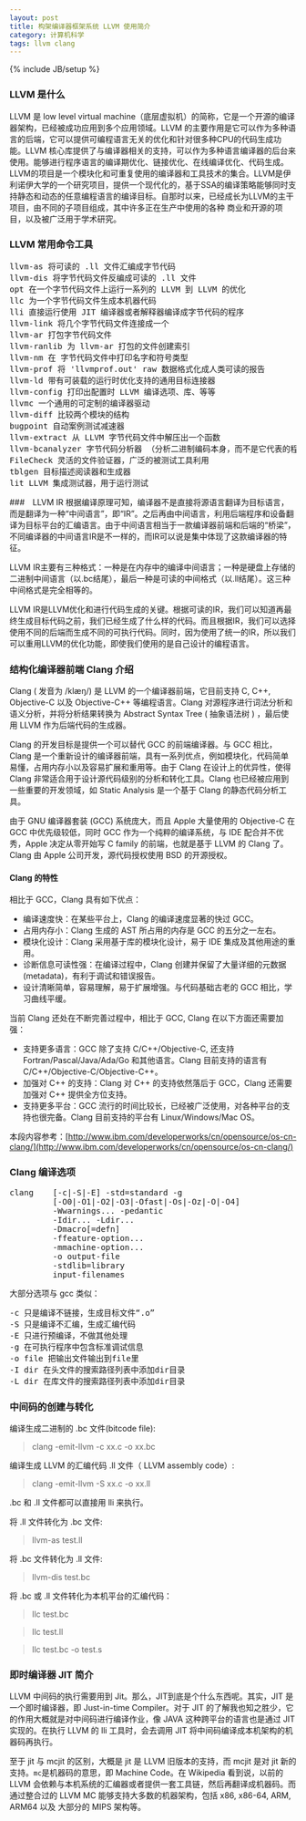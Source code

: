 ```yaml
---
layout: post
title: 构架编译器框架系统 LLVM 使用简介
category: 计算机科学
tags: llvm clang
---
```

{% include JB/setup %}

### LLVM 是什么
LLVM 是 low level virtual machine（底层虚拟机）的简称，它是一个开源的编译器架构，已经被成功应用到多个应用领域。LLVM 的主要作用是它可以作为多种语言的后端，它可以提供可编程语言无关的优化和针对很多种CPU的代码生成功能。LLVM 核心库提供了与编译器相关的支持，可以作为多种语言编译器的后台来使用。能够进行程序语言的编译期优化、链接优化、在线编译优化、代码生成。LLVM的项目是一个模块化和可重复使用的编译器和工具技术的集合。LLVM是伊利诺伊大学的一个研究项目，提供一个现代化的，基于SSA的编译策略能够同时支持静态和动态的任意编程语言的编译目标。自那时以来，已经成长为LLVM的主干项目，由不同的子项目组成，其中许多正在生产中使用的各种 商业和开源的项目，以及被广泛用于学术研究。

### LLVM 常用命令工具
<pre>
llvm-as 将可读的 .ll 文件汇编成字节代码
llvm-dis 将字节代码文件反编成可读的 .ll 文件
opt 在一个字节代码文件上运行一系列的 LLVM 到 LLVM 的优化
llc 为一个字节代码文件生成本机器代码
lli 直接运行使用 JIT 编译器或者解释器编译成字节代码的程序
llvm-link 将几个字节代码文件连接成一个
llvm-ar 打包字节代码文件
llvm-ranlib 为 llvm-ar 打包的文件创建索引
llvm-nm 在 字节代码文件中打印名字和符号类型
llvm-prof 将 'llvmprof.out' raw 数据格式化成人类可读的报告
llvm-ld 带有可装载的运行时优化支持的通用目标连接器
llvm-config 打印出配置时 LLVM 编译选项、库、等等
llvmc 一个通用的可定制的编译器驱动
llvm-diff 比较两个模块的结构
bugpoint 自动案例测试减速器
llvm-extract 从 LLVM 字节代码文件中解压出一个函数
llvm-bcanalyzer 字节代码分析器 （分析二进制编码本身，而不是它代表的程序）
FileCheck 灵活的文件验证器，广泛的被测试工具利用
tblgen 目标描述阅读器和生成器
lit LLVM 集成测试器，用于运行测试
</pre>

###　LLVM IR
根据编译原理可知，编译器不是直接将源语言翻译为目标语言，而是翻译为一种“中间语言”，即“IR”。之后再由中间语言，利用后端程序和设备翻译为目标平台的汇编语言。由于中间语言相当于一款编译器前端和后端的“桥梁”，不同编译器的中间语言IR是不一样的，而IR可以说是集中体现了这款编译器的特征。

LLVM IR主要有三种格式：一种是在内存中的编译中间语言；一种是硬盘上存储的二进制中间语言（以.bc结尾），最后一种是可读的中间格式（以.ll结尾）。这三种中间格式是完全相等的。

LLVM IR是LLVM优化和进行代码生成的关键。根据可读的IR，我们可以知道再最终生成目标代码之前，我们已经生成了什么样的代码。而且根据IR，我们可以选择使用不同的后端而生成不同的可执行代码。同时，因为使用了统一的IR，所以我们可以重用LLVM的优化功能，即使我们使用的是自己设计的编程语言。

### 结构化编译器前端 Clang 介绍
Clang ( 发音为 /klæŋ/) 是 LLVM 的一个编译器前端，它目前支持 C, C++, Objective-C 以及 Objective-C++ 等编程语言。Clang 对源程序进行词法分析和语义分析，并将分析结果转换为 Abstract Syntax Tree ( 抽象语法树 ) ，最后使用 LLVM 作为后端代码的生成器。

Clang 的开发目标是提供一个可以替代 GCC 的前端编译器。与 GCC 相比，Clang 是一个重新设计的编译器前端，具有一系列优点，例如模块化，代码简单易懂，占用内存小以及容易扩展和重用等。由于 Clang 在设计上的优异性，使得 Clang 非常适合用于设计源代码级别的分析和转化工具。Clang 也已经被应用到一些重要的开发领域，如 Static Analysis 是一个基于 Clang 的静态代码分析工具。

由于 GNU 编译器套装 (GCC) 系统庞大，而且 Apple 大量使用的 Objective-C 在 GCC 中优先级较低，同时 GCC 作为一个纯粹的编译系统，与 IDE 配合并不优秀，Apple 决定从零开始写 C family 的前端，也就是基于 LLVM 的 Clang 了。Clang 由 Apple 公司开发，源代码授权使用 BSD 的开源授权。

#### Clang 的特性
相比于 GCC，Clang 具有如下优点：

- 编译速度快：在某些平台上，Clang 的编译速度显著的快过 GCC。
- 占用内存小：Clang 生成的 AST 所占用的内存是 GCC 的五分之一左右。
- 模块化设计：Clang 采用基于库的模块化设计，易于 IDE 集成及其他用途的重用。
- 诊断信息可读性强：在编译过程中，Clang 创建并保留了大量详细的元数据 (metadata)，有利于调试和错误报告。
- 设计清晰简单，容易理解，易于扩展增强。与代码基础古老的 GCC 相比，学习曲线平缓。

当前 Clang 还处在不断完善过程中，相比于 GCC, Clang 在以下方面还需要加强：

- 支持更多语言：GCC 除了支持 C/C++/Objective-C, 还支持 Fortran/Pascal/Java/Ada/Go 和其他语言。Clang 目前支持的语言有 C/C++/Objective-C/Objective-C++。
- 加强对 C++ 的支持：Clang 对 C++ 的支持依然落后于 GCC，Clang 还需要加强对 C++ 提供全方位支持。
- 支持更多平台：GCC 流行的时间比较长，已经被广泛使用，对各种平台的支持也很完备。Clang 目前支持的平台有 Linux/Windows/Mac OS。

本段内容参考：[http://www.ibm.com/developerworks/cn/opensource/os-cn-clang/](http://www.ibm.com/developerworks/cn/opensource/os-cn-clang/)

### Clang 编译选项
<div class="hblock"><pre>
clang    [-c|-S|-E] -std=standard -g
         [-O0|-O1|-O2|-O3|-Ofast|-Os|-Oz|-O|-O4]
         -Wwarnings... -pedantic
         -Idir... -Ldir...
         -Dmacro[=defn]
         -ffeature-option...
         -mmachine-option...
         -o output-file
         -stdlib=library
         input-filenames
</pre></div>

大部分选项与 gcc 类似：
<div class="hblock"><pre>
-c 只是编译不链接，生成目标文件“.o” 
-S 只是编译不汇编，生成汇编代码 
-E 只进行预编译，不做其他处理 
-g 在可执行程序中包含标准调试信息 
-o file 把输出文件输出到file里  
-I dir 在头文件的搜索路径列表中添加dir目录 
-L dir 在库文件的搜索路径列表中添加dir目录
</pre></div>

### 中间码的创建与转化
编译生成二进制的 .bc 文件(bitcode file):
> clang -emit-llvm -c xx.c -o xx.bc

编译生成 LLVM 的汇编代码 .ll 文件（ LLVM assembly code）:
> clang -emit-llvm -S xx.c -o xx.ll

.bc 和 .ll 文件都可以直接用 lli 来执行。

将 .ll 文件转化为 .bc 文件:
> llvm-as test.ll

将 .bc 文件转化为 .ll 文件:
> llvm-dis test.bc

将 .bc 或 .ll 文件转化为本机平台的汇编代码：
> llc test.bc

> llc test.ll

> llc test.bc -o test.s

### 即时编译器 JIT 简介
LLVM 中间码的执行需要用到 Jit。那么，JIT到底是个什么东西呢。其实，JIT 是一个即时编译器，即 Just-in-time Compiler。对于 JIT 的了解我也知之胜少，它的作用大概就是对中间码进行编译作业，像 JAVA 这种跨平台的语言也是通过 JIT 实现的。在执行 LLVM 的 lli 工具时，会去调用 JIT 将中间码编译成本机架构的机器码再执行。

至于 jit 与 mcjit 的区别，大概是 jit 是 LLVM 旧版本的支持，而 mcjit 是对 jit 新的支持。`mc`是机器码的意思，即 Machine Code。在 Wikipedia 看到说，以前的 LLVM 会依赖与本机系统的汇编器或者提供一套工具链，然后再翻译成机器码。而通过整合过的 LLVM MC 能够支持大多数的机器架构，包括 x86, x86-64, ARM, ARM64 以及 大部分的 MIPS 架构等。